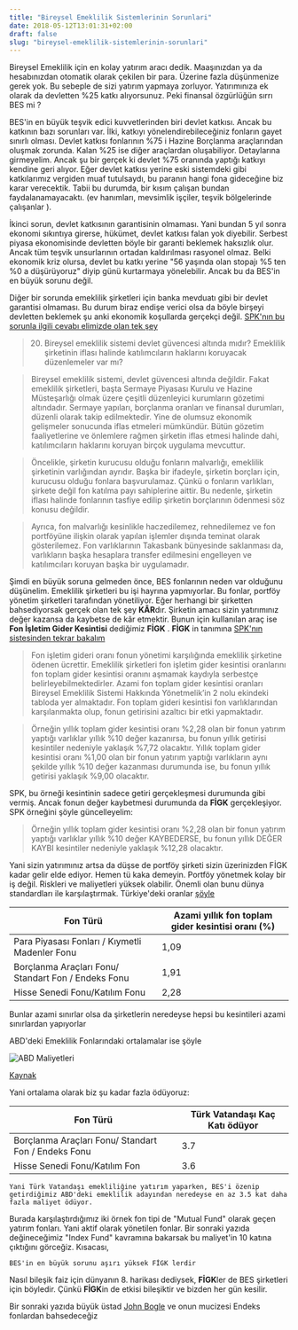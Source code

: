 ```yaml
---
title: "Bireysel Emeklilik Sistemlerinin Sorunlari"
date: 2018-05-12T13:01:31+02:00
draft: false
slug: "bireysel-emeklilik-sistemlerinin-sorunlari"
---
```


Bireysel Emeklilik için en kolay yatırım aracı dedik. Maaşınızdan ya da hesabınızdan otomatik olarak çekilen bir para.
Üzerine fazla düşünmenize gerek yok. Bu sebeple de sizi yatırım yapmaya zorluyor. Yatırımınıza ek olarak da devletten %25 katkı alıyorsunuz. Peki finansal özgürlüğün sırrı BES mi ?

BES'in en büyük teşvik edici kuvvetlerinden biri devlet katkısı. Ancak bu katkının bazı sorunları var. İlki, katkıyı yönelendirebileceğiniz fonların gayet sınırlı olması. Devlet katkısı fonlarının %75 i Hazine Borçlanma araçlarından oluşmak zorunda. Kalan %25 ise diğer araçlardan oluşabiliyor. Detaylarına girmeyelim. Ancak şu bir gerçek ki devlet %75 oranında yaptığı katkıyı kendine geri alıyor. Eğer devlet katkısı yerine eski sistemdeki gibi katkılarımız vergiden muaf tutulsaydı, bu paranın hangi fona gideceğine biz karar verecektik. Tabii bu durumda, bir kısım çalışan bundan faydalanamayacaktı. (ev hanımları, mevsimlik işçiler, teşvik bölgelerinde çalışanlar ).


İkinci sorun, devlet katkısının garantisinin olmaması. Yani bundan 5 yıl sonra ekonomi sıkıntıya girerse, hükümet, devlet katkısı falan yok diyebilir. Serbest piyasa ekonomisinde devletten böyle bir garanti beklemek haksızlık olur. Ancak tüm teşvik unsurlarının ortadan kaldırılması rasyonel olmaz. Belki ekonomik kriz olursa, devlet bu katkı yerine "56 yaşında olan stopajı %5 ten %0 a düşürüyoruz" diyip günü kurtarmaya yönelebilir. Ancak bu da BES'in en büyük sorunu değil.

Diğer bir sorunda emeklilik şirketleri için banka mevduatı gibi bir devlet garantisi olmaması. Bu durum biraz endişe verici olsa da böyle birşeyi devletten beklemek şu anki ekonomik koşullarda gerçekçi değil. [SPK'nın bu sorunla ilgili cevabı elimizde olan tek şey](http://www.spk.gov.tr/Sayfa/AltSayfa/287)

> 20. Bireysel emeklilik sistemi devlet güvencesi altında mıdır? Emeklilik şirketinin iflası halinde katılımcıların haklarını koruyacak düzenlemeler var mı?

> Bireysel emeklilik sistemi, devlet güvencesi altında değildir. Fakat emeklilik şirketleri, başta Sermaye Piyasası Kurulu ve Hazine Müsteşarlığı olmak üzere çeşitli düzenleyici kurumların gözetimi altındadır. Sermaye yapıları, borçlanma oranları ve finansal durumları, düzenli olarak takip edilmektedir. Yine de olumsuz ekonomik gelişmeler sonucunda iflas etmeleri mümkündür. Bütün gözetim faaliyetlerine ve önlemlere rağmen şirketin iflas etmesi halinde dahi, katılımcıların haklarını koruyan birçok uygulama mevcuttur.

> Öncelikle, şirketin kurucusu olduğu fonların malvarlığı, emeklilik şirketinin varlığından ayrıdır. Başka bir ifadeyle, şirketin borçları için, kurucusu olduğu fonlara başvurulamaz. Çünkü o fonların varlıkları, şirkete değil fon katılma payı sahiplerine aittir. Bu nedenle, şirketin iflası halinde fonlarının tasfiye edilip şirketin borçlarının ödenmesi söz konusu değildir.

> Ayrıca, fon malvarlığı kesinlikle haczedilemez, rehnedilemez ve fon portföyüne ilişkin olarak yapılan işlemler dışında teminat olarak gösterilemez. Fon varlıklarının Takasbank bünyesinde saklanması da, varlıkların başka hesaplara transfer edilmesini engelleyen ve katılımcıları koruyan başka bir uygulamadır.


Şimdi en büyük soruna gelmeden önce, BES fonlarının neden var olduğunu düşünelim. Emeklilik şirketleri bu işi hayrına yapmıyorlar. Bu fonlar, portföy yönetim şirketleri tarafından yönetiliyor. Eğer herhangi bir şirketten bahsediyorsak gerçek olan tek şey **KÂR**dır. Şirketin amacı sizin yatırımınız değer kazansa da kaybetse de kâr etmektir. Bunun için kullanılan araç ise **Fon İşletim Gider Kesintisi** dediğimiz **FİGK** . **FİGK** in tanımına [SPK'nın sistesinden tekrar bakalım](http://www.spk.gov.tr/Sayfa/AltSayfa/350)

> Fon işletim gideri oranı fonun yönetimi karşılığında emeklilik şirketine ödenen ücrettir. Emeklilik şirketleri fon işletim gider kesintisi oranlarını fon toplam gider kesintisi oranını aşmamak kaydıyla serbestçe belirleyebilmektedirler. Azami fon toplam gider kesintisi oranları Bireysel Emeklilik Sistemi Hakkında Yönetmelik’in 2 nolu ekindeki tabloda yer almaktadır. Fon toplam gideri kesintisi fon varlıklarından karşılanmakta olup, fonun getirisini azaltıcı bir etki yapmaktadır.

> Örneğin yıllık toplam gider kesintisi oranı %2,28 olan bir fonun yatırım yaptığı varlıklar yıllık %10 değer kazanırsa, bu fonun yıllık getirisi kesintiler nedeniyle yaklaşık %7,72 olacaktır. Yıllık toplam gider kesintisi oranı %1,00 olan bir fonun yatırım yaptığı varlıkların aynı şekilde yıllık %10 değer kazanması durumunda ise, bu fonun yıllık getirisi yaklaşık %9,00 olacaktır.

SPK, bu örneği kesintinin sadece getiri gerçekleşmesi durumunda gibi vermiş. Ancak fonun değer kaybetmesi durumunda da **FİGK** gerçekleşiyor. SPK örneğini şöyle güncelleyelim:

> Örneğin yıllık toplam gider kesintisi oranı %2,28 olan bir fonun yatırım yaptığı varlıklar yıllık %10 değer KAYBEDERSE, bu fonun yıllık DEĞER KAYBI kesintiler nedeniyle yaklaşık %12,28 olacaktır.

Yani sizin yatırımınız artsa da düşse de portföy şirketi sizin üzerinizden FİGK kadar gelir elde ediyor. Hemen tü kaka demeyin. Portföy yönetmek kolay bir iş değil. Riskleri ve maliyetleri yüksek olabilir. Önemli olan bunu dünya standardları ile karşılaştırmak. Türkiye'deki oranlar [şöyle](http://emeklilik.egm.org.tr/?sid=21)

**Fon Türü** | **Azami yıllık fon toplam gider kesintisi oranı (%)**
---|---
Para Piyasası Fonları / Kıymetli Madenler Fonu | 1,09
Borçlanma Araçları Fonu/ Standart Fon / Endeks Fonu | 1,91
Hisse Senedi Fonu/Katılım Fonu | 2,28

Bunlar azami sınırlar olsa da şirketlerin neredeyse hepsi bu kesintileri azami sınırlardan yapıyorlar

ABD'deki Emeklilik Fonlarındaki ortalamalar ise şöyle

![ABD Maliyetleri](/img/bes-sorunlari/expense.png)

[Kaynak](http://www.icifactbook.org/ch5/17_fb_ch5)


Yani ortalama olarak biz şu kadar fazla ödüyoruz:

**Fon Türü** | **Türk Vatandaşı Kaç Katı ödüyor**
---|---
Borçlanma Araçları Fonu/ Standart Fon / Endeks Fonu | 3.7
Hisse Senedi Fonu/Katılım Fon | 3.6


`Yani Türk Vatandaşı emekliliğine yatırım yaparken, BES'i özenip getirdiğimiz ABD'deki emeklilik adayından neredeyse en az 3.5 kat daha fazla maliyet ödüyor.`

Burada karşılaştırdığımız iki örnek fon tipi de "Mutual Fund" olarak geçen yatırım fonları. Yani aktif olarak yönetilen fonlar. Bir sonraki yazıda değineceğimiz "Index Fund" kavramına bakarsak bu maliyet'in 10 katına çıktığını görceğiz.
Kısacası,

`BES'in en büyük sorunu aşırı yüksek FİGK lerdir`

Nasıl bileşik faiz için dünyanın 8. harikası dediysek, **FİGK**ler de BES şirketleri için böyledir. Çünkü **FİGK**in de etkisi bileşiktir ve bizden her gün kesilir.

Bir sonraki yazıda büyük üstad [John Bogle](https://en.wikipedia.org/wiki/John_C._Bogle) ve onun mucizesi Endeks fonlardan bahsedeceğiz
